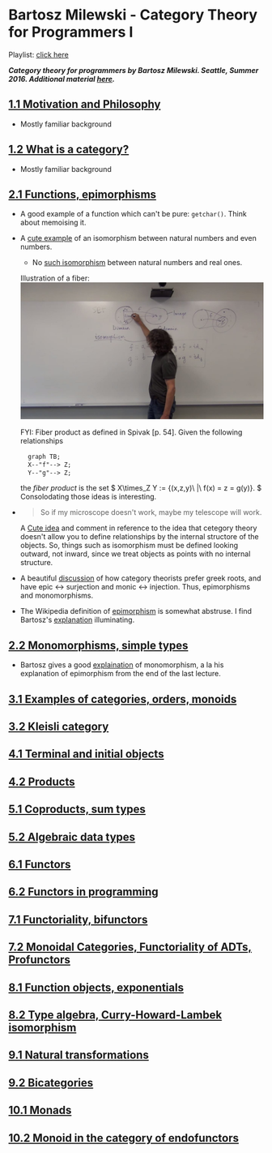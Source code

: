 # Bartosz Milewski - Category Theory for Programmers I

Playlist: [click here](https://www.youtube.com/playlist?list=PLbgaMIhjbmEnaH_LTkxLI7FMa2HsnawM_)

***Category theory for programmers by Bartosz Milewski. Seattle, Summer 2016. Additional material [here](https://bartoszmilewski.com/2014/10/28/category-theory-for-programmers-the-preface/).***

## [1.1 Motivation and Philosophy](https://youtu.be/I8LbkfSSR58?list=PLbgaMIhjbmEnaH_LTkxLI7FMa2HsnawM_)

* Mostly familiar background

## [1.2 What is a category?](https://youtu.be/p54Hd7AmVFU?list=PLbgaMIhjbmEnaH_LTkxLI7FMa2HsnawM_)

* Mostly familiar background

## [2.1 Functions, epimorphisms](https://youtu.be/O2lZkr-aAqk)

* A good example of a function which can't be pure: `getchar()`. Think about memoising it.

* A [cute example](https://youtu.be/O2lZkr-aAqk?t=21m28s) of an isomorphism  between natural numbers and even numbers.
  - No [such isomorphism](https://youtu.be/O2lZkr-aAqk?t=22m28s) between natural numbers and real ones.

  Illustration of a fiber:
    ![](fiberation-1.jpg)

  FYI: Fiber product as defined in Spivak [p. 54]. Given the following relationships
  ```@mermaid
    graph TB;
    X--"f"--> Z;
    Y--"g"--> Z;
  ```
  the _fiber product_ is the set $
    X\times_Z Y := \{(x,z,y)\ |\ f(x) = z = g(y)\}.
  $
  Consolodating those ideas is interesting.

* > So if my microscope doesn't work, maybe my telescope will work.

  A [Cute idea](https://youtu.be/O2lZkr-aAqk?t=36m) and comment in reference to the idea that cetegory theory doesn't allow you to define relationships by the internal structore of the objects. So, things such as isomorphism must be defined looking outward, not inward, since we treat objects as points with no internal structure.

* A beautiful [discussion](https://youtu.be/O2lZkr-aAqk?t=36m49s) of how category theorists prefer greek roots, and have epic ↔ surjection and monic ↔ injection. Thus, epimorphisms and monomorphisms.

* The Wikipedia definition of [epimorphism](https://en.wikipedia.org/wiki/Epimorphism) is somewhat abstruse. I find Bartosz's [explanation](https://youtu.be/O2lZkr-aAqk?t=39m9s) illuminating.

## [2.2 Monomorphisms, simple types](https://youtu.be/NcT7CGPICzo)

* Bartosz gives a good [explaination](https://youtu.be/NcT7CGPICzo?t=1m42s)  of monomorphism, a la his explanation of epimorphism from the end of the last lecture.

## [3.1 Examples of categories, orders, monoids]()

## [3.2 Kleisli category]()

## [4.1 Terminal and initial objects]()

## [4.2 Products]()

## [5.1 Coproducts, sum types]()

## [5.2 Algebraic data types]()

## [6.1 Functors]()

## [6.2 Functors in programming]()

## [7.1 Functoriality, bifunctors]()

## [7.2 Monoidal Categories, Functoriality of ADTs, Profunctors]()

## [8.1 Function objects, exponentials]()

## [8.2 Type algebra, Curry-Howard-Lambek isomorphism]()

## [9.1 Natural transformations]()

## [9.2 Bicategories]()

## [10.1 Monads]()

## [10.2 Monoid in the category of endofunctors]()
